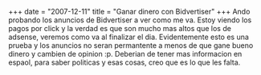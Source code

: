 +++
date = "2007-12-11"
title = "Ganar dinero con Bidvertiser"
+++
Ando probando los anuncios de Bidvertiser a ver como me va. Estoy viendo los pagos por click y la verdad es que son mucho mas altos que los de adsense, veremos como va al finalizar el dia. Evidentemente esto es una prueba y los anuncios no seran permantente a menos de que gane bueno dinero y cambien de opinion :p. Deberian de tener mas informacion en espaol, para saber politicas y esas cosas, creo que es lo que les falta.


